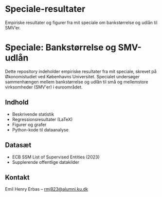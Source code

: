 # Speciale-resultater
Empiriske resultater og figurer fra mit speciale om bankstørrelse og udlån til SMV’er.

# Speciale: Bankstørrelse og SMV-udlån

Dette repository indeholder empiriske resultater fra mit speciale, skrevet på Økonomistudiet ved Københavns Universitet. Specialet undersøger sammenhængen mellem bankstørrelse og udlån til små og mellemstore virksomheder (SMV'er) i euroområdet.

## Indhold
- Beskrivende statistik
- Regressionsresultater (LaTeX)
- Figurer og grafer
- Python-kode til dataanalyse

## Datasæt
- ECB SSM List of Supervised Entities (2023)
- Supplerende offentlige datakilder

## Kontakt
Emil Henry Erbas – rmj923@alumni.ku.dk
